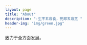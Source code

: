 ```yaml
---
layout: page
title: "About"
description: ":生不五鼎食，死即五鼎烹 " 
header-img: "img/green.jpg"
---
```


致力于全方面发展。





